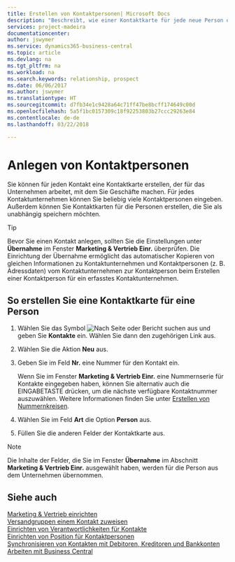 ```yaml
---
title: Erstellen von Kontaktpersonen| Microsoft Docs
description: "Beschreibt, wie einer Kontaktkarte für jede neue Person oder potentielle neuen Kunden erstellt wird, mit dem Sie eine Geschäftsbeziehung haben."
services: project-madeira
documentationcenter: 
author: jswymer
ms.service: dynamics365-business-central
ms.topic: article
ms.devlang: na
ms.tgt_pltfrm: na
ms.workload: na
ms.search.keywords: relationship, prospect
ms.date: 06/06/2017
ms.author: jswymer
ms.translationtype: HT
ms.sourcegitcommit: d7fb34e1c9428a64c71ff47be8bcff174649c00d
ms.openlocfilehash: 5a5f1bc0157309c18f92253803b27ccc29263e84
ms.contentlocale: de-de
ms.lasthandoff: 03/22/2018

---
```

# <a name="create-contact-persons"></a>Anlegen von Kontaktpersonen
Sie können für jeden Kontakt eine Kontaktkarte erstellen, der für das Unternehmen arbeitet, mit dem Sie Geschäfte machen. Für jedes Kontaktunternehmen können Sie beliebig viele Kontaktpersonen eingeben. Außerdem können Sie Kontaktkarten für die Personen erstellen, die Sie als unabhängig speichern möchten.

> [!TIP]  
>   Bevor Sie einen Kontakt anlegen, sollten Sie die Einstellungen unter **Übernahme** im Fenster **Marketing & Vertrieb Einr.** überprüfen. Die Einrichtung der Übernahme ermöglicht das automatischer Kopieren von gleichen Informationen zu Kontaktunternehmen und Kontaktpersonen (z. B. Adressdaten) vom Kontaktunternehmen zur Kontaktperson beim Erstellen einer Kontaktperson für ein erfasstes Kontaktunternehmen.

## <a name="to-create-a-contact-card-for-a-person"></a>So erstellen Sie eine Kontaktkarte für eine Person
1. Wählen Sie das Symbol ![Nach Seite oder Bericht suchen](media/ui-search/search_small.png "Nach Seite oder Bericht suchen") aus und geben Sie **Kontakte** ein. Wählen Sie dann den zugehörigen Link aus.
2. Wählen Sie die Aktion **Neu** aus.
3. Geben Sie im Feld **Nr.** eine Nummer für den Kontakt ein.

    Wenn Sie im Fenster **Marketing & Vertrieb Einr.** eine Nummernserie für Kontakte eingegeben haben, können Sie alternativ auch die EINGABETASTE drücken, um die nächste verfügbare Kontaktnummer auszuwählen. Weitere Informationen finden Sie unter [Erstellen von Nummernkreisen](ui-create-number-series.md).
4. Wählen Sie im Feld **Art** die Option **Person** aus.
5. Füllen Sie die anderen Felder der Kontaktkarte aus.

> [!NOTE]  
>   Die Inhalte der Felder, die Sie im Fenster **Übernahme** im Abschnitt **Marketing & Vertrieb Einr.** ausgewählt haben, werden für die Person aus dem Unternehmen übernommen.

## <a name="see-also"></a>Siehe auch
[Marketing & Vertrieb einrichten](marketing-setup-marketing.md)  
[Versandgruppen einem Kontakt zuweisen](marketing-mailing-groups.md#AssignMailGroupContact)  
[Einrichten von Verantwortlichkeiten für Kontakte](marketing-job-responsibilities.md)  
[Einrichten von Position für Kontaktpersonen](marketing-organizational-levels.md)  
[Synchronisieren von Kontakten mit Debitoren, Kreditoren und Bankkonten](marketing-synchronize-contacts-customers-vendors-bank-accounts.md)  
[Arbeiten mit  Business Central](ui-work-product.md)  


